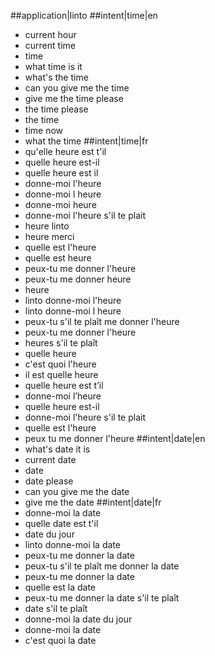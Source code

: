 ##application|linto
##intent|time|en
- current hour
- current time
- time
- what time is it
- what's the time
- can you give me the time
- give me the time please
- the time please
- the time
- time now
- what the time
##intent|time|fr
- qu'elle heure est t'il
- quelle heure est-il
- quelle heure est il
- donne-moi l'heure
- donne-moi l heure
- donne-moi heure
- donne-moi l'heure s'il te plait
- heure linto
- heure merci
- quelle est l'heure
- quelle est heure
- peux-tu me donner l'heure
- peux-tu me donner heure
- heure
- linto donne-moi l'heure
- linto donne-moi l heure
- peux-tu s'il te plaît me donner l'heure
- peux-tu me donner l'heure
- heures s'il te plaît
- quelle heure
- c'est quoi l'heure
- il est quelle heure
- quelle heure est t’il
- donne-moi l’heure
- quelle heure est-il
- donne-moi l'heure s'il te plait
- quelle est l'heure
- peux tu me donner l'heure
##intent|date|en
- what's date it is
- current date
- date
- date please
- can you give me the date
- give me the date
##intent|date|fr
- donne-moi la date
- quelle date est t'il
- date du jour
- linto donne-moi la date
- peux-tu me donner la date
- peux-tu s'il te plaît me donner la date
- peux-tu me donner la date
- quelle est la date
- peux-tu me donner la date s'il te plaît
- date s'il te plaît
- donne-moi la date du jour
- donne-moi la date
- c'est quoi la date
